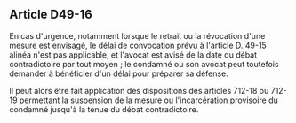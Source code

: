 Article D49-16
----
En cas d'urgence, notamment lorsque le retrait ou la révocation d'une mesure est
envisagé, le délai de convocation prévu à l'article D. 49-15 alinéa n'est pas
applicable, et l'avocat est avisé de la date du débat contradictoire par tout
moyen ; le condamné ou son avocat peut toutefois demander à bénéficier d'un
délai pour préparer sa défense.

Il peut alors être fait application des dispositions des articles 712-18 ou
712-19 permettant la suspension de la mesure ou l'incarcération provisoire du
condamné jusqu'à la tenue du débat contradictoire.
